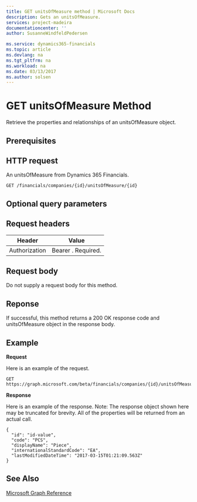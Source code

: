 ```yaml
---
title: GET unitsOfMeasure method | Microsoft Docs
description: Gets an unitsOfMeasure.
services: project-madeira
documentationcenter: ''
author: SusanneWindfeldPedersen

ms.service: dynamics365-financials
ms.topic: article
ms.devlang: na
ms.tgt_pltfrm: na
ms.workload: na
ms.date: 03/13/2017
ms.author: solsen
---
```


# GET unitsOfMeasure Method

Retrieve the properties and relationships of an unitsOfMeasure object.

## Prerequisites

## HTTP request

An unitsOfMeasure from Dynamics 365 Financials.

```
GET /financials/companies/{id}/unitsOfMeasure/{id}
```
## Optional query parameters

## Request headers

|Header|Value|
|------|-----|
|Authorization  |Bearer . Required. |

## Request body

Do not supply a request body for this method.

## Reponse

If successful, this method returns a 200 OK response code and unitsOfMeasure object in the response body.

## Example

**Request**

Here is an example of the request.
```
GET https://graph.microsoft.com/beta/financials/companies/{id}/unitsOfMeasure/{id}
```

**Response**

Here is an example of the response. Note: The response object shown here may be truncated for brevity. All of the properties will be returned from an actual call.

```
{
  "id": "id-value",
  "code": "PCS",
  "displayName": "Piece",
  "internationalStandardCode": "EA",
  "lastModifiedDateTime": "2017-03-15T01:21:09.563Z"
}
```


## See Also
[Microsoft Graph Reference](graph-reference.md)  